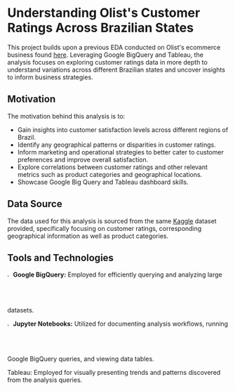 # Understanding Olist's Customer Ratings Across Brazilian States
This project builds upon a previous EDA conducted on Olist's ecommerce business found [here](https://github.com/fihashim/olist-eda). Leveraging Google BigQuery and Tableau, the analysis focuses on exploring customer ratings data in more depth to understand variations across different Brazilian states and uncover insights to inform business strategies.

## Motivation
The motivation behind this analysis is to:
- Gain insights into customer satisfaction levels across different regions of Brazil.
- Identify any geographical patterns or disparities in customer ratings.
- Inform marketing and operational strategies to better cater to customer preferences and improve overall satisfaction.
- Explore correlations between customer ratings and other relevant metrics such as product categories and geographical locations.
- Showcase Google Big Query and Tableau dashboard skills.

## Data Source
The data used for this analysis is sourced from the same [Kaggle](https://www.kaggle.com/datasets/olistbr/brazilian-ecommerce) dataset provided, specifically focusing on customer ratings, corresponding geographical information as well as product categories. 

## Tools and Technologies
<img src="https://github.com/fihashim/olist-customer-ratings/assets/42868568/d4965652-158a-49d5-a413-974bcaaad7ea" width=1.8% height=1.8%> **Google BigQuery:** Employed for efficiently querying and analyzing large datasets. <br>

<img src="https://github.com/fihashim/olist-customer-ratings/assets/42868568/d624649c-c139-4f14-8ed9-d22cfe51cac8" width=1.8% height=1.8%> **Jupyter Notebooks:** Utilized for documenting analysis workflows, running Google BigQuery queries, and viewing data tables. <br>

Tableau: Employed for visually presenting trends and patterns discovered from the analysis queries.



